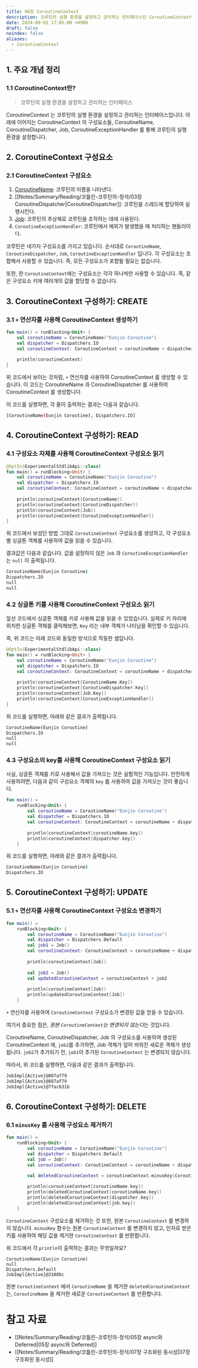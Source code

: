 ```yaml
---
title: 06장 CoroutineContext
description: 코루틴의 실행 환경을 설정하고 관리하는 인터페이스인 CoroutineContext에 대해 알아봅니다.
date: 2024-09-01 17:05:00 +0900
draft: false
noindex: false
aliases:
  - CoroutineContext
---
```

 
## 1. 주요 개념 정리

### 1.1 CoroutineContext란?

> 코루틴의 실행 환경을 설정하고 관리하는 인터페이스

CoroutineContext 는 코루틴의 실행 환경을 설정하고 관리하는 인터페이스입니다.
아래에 이어지는 CoroutineContext 의 구성요소들, CoroutineName, CoroutineDispatcher, Job, CoroutineExceptionHandler 를 통해 코루틴의 실행 환경을 설정합니다.

## 2. CoroutineContext 구성요소

### 2.1 CoroutineContext 구성요소

1. [CoroutineName][coroutine_name_docs]: 코루틴의 이름을 나타낸다.
2. [[Notes/Summary/Reading/코틀린-코루틴의-정석/03장 CoroutineDispatcher|CoroutineDispatcher]]: 코루틴을 스레드에 할당하여 실행시킨다.
3. [Job][job_docs]: 코루틴의 추상체로 코루틴을 조작하는 데에 사용된다.
4. `CoroutineExceptionHandler`: 코루틴에서 예외가 발생했을 때 처리하는 핸들러이다.

코루틴은 네가지 구성요소를 가지고 있습니다.
순서대로 `CoroutineName`, `CoroutineDispatcher`, `Job`, `CoroutineExceptionHandler` 입니다.
각 구성요소는 조합해서 사용할 수 있습니다. 즉, 모든 구성요소가 포함될 필요는 없습니다.


또한, 한 `CoroutineContext`에는 구성요소는 각각 하나씩만 사용할 수 있습니다.
즉, 같은 구성요소 키에 여러개의 값을 할당할 수 없습니다.


## 3. CoroutineContext 구성하기: CREATE

### 3.1 `+` 연산자를 사용해 CoroutineContext 생성하기

```kotlin
fun main() = runBlocking<Unit> {  
    val coroutineName = CoroutineName("Eunjin Coroutine")  
    val dispatcher = Dispatchers.IO  
    val coroutineContext: CoroutineContext = coroutineName + dispatcher  
  
    println(coroutineContext)  
}
``` 

위 코드에서 보이는 것처럼, `+` 연산자를 사용하여 CoroutineContext 를 생성할 수 있습니다.
이 코드는 CoroutineName 과 CoroutineDispatcher 를 사용하여 CoroutineContext 를 생성합니다.

이 코드를 실행하면, 각 줄이 출력하는 결과는 다음과 같습니다.

```sh
[CoroutineName(Eunjin Coroutine), Dispatchers.IO]
```

## 4. CoroutineContext 구성하기: READ

### 4.1 구성요소 자체를 사용해 CoroutineContext 구성요소 읽기

```kotlin
@OptIn(ExperimentalStdlibApi::class)  
fun main() = runBlocking<Unit> {  
    val coroutineName = CoroutineName("Eunjin Coroutine")  
    val dispatcher = Dispatchers.IO  
    val coroutineContext: CoroutineContext = coroutineName + dispatcher  
  
    println(coroutineContext[CoroutineName])  
    println(coroutineContext[CoroutineDispatcher])  
    println(coroutineContext[Job])
    println(coroutineContext[CoroutineExceptionHandler])
}
``` 

위 코드에서 보셨던 방법 그대로 `CoroutineContext` 구성요소를 생성하고,
각 구성요소 별 싱글톤 객체를 사용하여 값을 읽을 수 있습니다.

결과값은 다음과 같습니다.
값을 설정하지 않은 `Job` 과 `CoroutineExceptionHandler`는 `null` 이 출력됩니다.

```sh
CoroutineName(Eunjin Coroutine)
Dispatchers.IO
null
null
```

### 4.2 싱글톤 키를 사용해 CoroutineContext 구성요소 읽기

앞선 코드에서 싱글톤 객체를 키로 사용해 값을 읽을 수 있었습니다.
실제로 키 자리에 위치한 싱글톤 객체를 클릭해보면, `Key` 라는 내부 객체가 나타남을 확인할 수 있습니다.

즉, 위 코드는 아래 코드와 동일한 방식으로 작동한 셈입니다.

```kotlin
@OptIn(ExperimentalStdlibApi::class)  
fun main() = runBlocking<Unit> {  
    val coroutineName = CoroutineName("Eunjin Coroutine")  
    val dispatcher = Dispatchers.IO  
    val coroutineContext: CoroutineContext = coroutineName + dispatcher  
  
    println(coroutineContext[CoroutineName.Key])  
    println(coroutineContext[CoroutineDispatcher.Key])  
    println(coroutineContext[Job.Key])
    println(coroutineContext[CoroutineExceptionHandler])
}
```

위 코드를 실행하면, 아래와 같은 결과가 출력됩니다.

```sh
CoroutineName(Eunjin Coroutine)
Dispatchers.IO
null
null
```

### 4.3 구성요소의 key를 사용해 CoroutineContext 구성요소 읽기

사실, 싱글톤 객체를 키로 사용해서 값을 가져오는 것은 실험적인 기능입니다.
안전하게 사용하려면, 다음과 같이 구성요소 객체의 `key` 를 사용하여 값을 가져오는 것이 좋습니다.

```kotlin
fun main() =  
    runBlocking<Unit> {  
        val coroutineName = CoroutineName("Eunjin Coroutine")  
        val dispatcher = Dispatchers.IO  
        val coroutineContext: CoroutineContext = coroutineName + dispatcher  
  
        println(coroutineContext[coroutineName.key])  
        println(coroutineContext[dispatcher.key])  
    }
```

위 코드를 실행하면, 아래와 같은 결과가 출력됩니다.

```sh
CoroutineName(Eunjin Coroutine)
Dispatchers.IO
```

## 5. CoroutineContext 구성하기: UPDATE

### 5.1 `+` 연산자를 사용해 CoroutineContext 구성요소 변경하기

```kotlin
fun main() =  
    runBlocking<Unit> {  
        val coroutineName = CoroutineName("Eunjin Coroutine")  
        val dispatcher = Dispatchers.Default
        val job1 = Job()  
        val coroutineContext: CoroutineContext = coroutineName + dispatcher + job1  
  
        println(coroutineContext[Job])  
  
        val job2 = Job()  
        val updatedCoroutineContext = coroutineContext + job2  
  
        println(coroutineContext[Job])  
        println(updatedCoroutineContext[Job])  
    }
```

`+` 연산자를 사용하여 `CoroutineContext` 구성요소가 변경된 값을 얻을 수 있습니다.

여기서 중요한 점은, *원본 `CoroutineContext`는 변경되지 않는다*는 것입니다.  

CoroutineName, CoroutineDispatcher, Job 의 구성요소를 사용하여 생성된 CoroutineContext 에,
`job2`를 추가하면, Job 객체가 덮어 씌워진 새로운 객체가 생성됩니다.
`job2`가 추가되기 전, `job1`이 추가된 `CoroutineContext` 는 변경되지 않습니다.

따라서, 위 코드를 실행하면, 다음과 같은 결과가 출력됩니다.

```sh
JobImpl{Active}@887af79
JobImpl{Active}@887af79
JobImpl{Active}@7fac631b
```

## 6. CoroutineContext 구성하기: DELETE

### 6.1 `minusKey` 를 사용해 구성요소 제거하기

```kotlin
fun main() =  
    runBlocking<Unit> {  
        val coroutineName = CoroutineName("Eunjin Coroutine")  
        val dispatcher = Dispatchers.Default  
        val job = Job()  
        val coroutineContext: CoroutineContext = coroutineName + dispatcher + job  
  
        val deletedCoroutineContext = coroutineContext.minusKey(CoroutineName)

        println(coroutineContext[coroutineName.key])
        println(deletedCoroutineContext[coroutineName.key])
        println(deletedCoroutineContext[dispatcher.key])  
        println(deletedCoroutineContext[job.key])  
    }
```

`CoroutineContext` 구성요소를 제거하는 것 또한, 원본 `CoroutineContext` 를 변경하지 않습니다. 
`minusKey` 함수는 원본 `CoroutineContext` 를 변경하지 않고, 인자로 받은 키를 사용하여 해당 값을 제거한 `CoroutineContext` 를 반환합니다.

위 코드에서 각 `println`이 출력하는 결과는 무엇일까요?

```shell
CoroutineName(Eunjin Coroutine)
null
Dispatchers.Default
JobImpl{Active}@3108bc
```

원본 `CoroutineContext` 에서 `CoroutineName` 을 제거한 `deletedCoroutineContext` 는,
`CoroutineName` 을 제거한 새로운 `CoroutineContext` 를 반환합니다.


# 참고 자료

- [[Notes/Summary/Reading/코틀린-코루틴의-정석/05장 async와 Deferred|05장 async와 Deferred]]
- [[Notes/Summary/Reading/코틀린-코루틴의-정석/07장 구조화된 동시성|07장 구조화된 동시성]]


[coroutine_name_docs]: https://kotlinlang.org/api/kotlinx.coroutines/kotlinx-coroutines-core/kotlinx.coroutines/-coroutine-name/
[job_docs]: https://kotlinlang.org/api/kotlinx.coroutines/kotlinx-coroutines-core/kotlinx.coroutines/-job/
